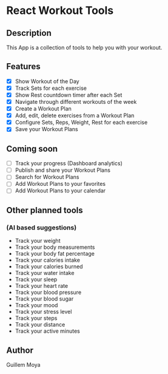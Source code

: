 # React Workout Tools

## Description

This App is a collection of tools to help you with your workout.

## Features

- [x] Show Workout of the Day
- [x] Track Sets for each exercise
- [x] Show Rest countdown timer after each Set
- [x] Navigate through different workouts of the week
- [x] Create a Workout Plan
- [x] Add, edit, delete exercises from a Workout Plan
- [x] Configure Sets, Reps, Weight, Rest for each exercise
- [x] Save your Workout Plans

## Coming soon

- [ ] Track your progress (Dashboard analytics)
- [ ] Publish and share your Workout Plans
- [ ] Search for Workout Plans
- [ ] Add Workout Plans to your favorites
- [ ] Add Workout Plans to your calendar

## Other planned tools 
### (AI based suggestions)

- Track your weight
- Track your body measurements
- Track your body fat percentage
- Track your calories intake
- Track your calories burned
- Track your water intake
- Track your sleep
- Track your heart rate
- Track your blood pressure
- Track your blood sugar
- Track your mood
- Track your stress level
- Track your steps
- Track your distance
- Track your active minutes

## Author
Guillem Moya